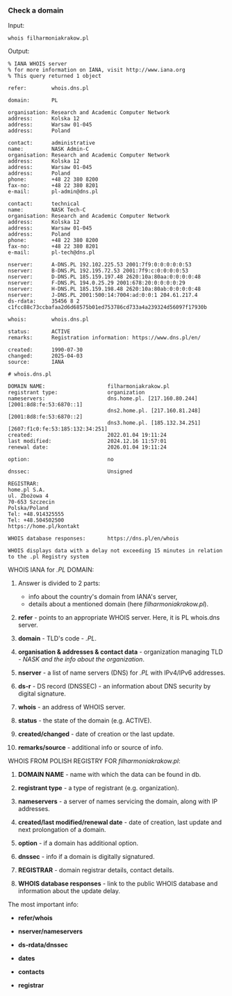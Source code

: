 ### Check a domain

Input:

```
whois filharmoniakrakow.pl
```

Output:
```
% IANA WHOIS server
% for more information on IANA, visit http://www.iana.org
% This query returned 1 object

refer:        whois.dns.pl

domain:       PL

organisation: Research and Academic Computer Network
address:      Kolska 12
address:      Warsaw 01-045
address:      Poland

contact:      administrative
name:         NASK Admin-C
organisation: Research and Academic Computer Network
address:      Kolska 12
address:      Warsaw 01-045
address:      Poland
phone:        +48 22 380 8200
fax-no:       +48 22 380 8201
e-mail:       pl-admin@dns.pl

contact:      technical
name:         NASK Tech-C
organisation: Research and Academic Computer Network
address:      Kolska 12
address:      Warsaw 01-045
address:      Poland
phone:        +48 22 380 8200
fax-no:       +48 22 380 8201
e-mail:       pl-tech@dns.pl

nserver:      A-DNS.PL 192.102.225.53 2001:7f9:0:0:0:0:0:53
nserver:      B-DNS.PL 192.195.72.53 2001:7f9:c:0:0:0:0:53
nserver:      D-DNS.PL 185.159.197.48 2620:10a:80aa:0:0:0:0:48
nserver:      F-DNS.PL 194.0.25.29 2001:678:20:0:0:0:0:29
nserver:      H-DNS.PL 185.159.198.48 2620:10a:80ab:0:0:0:0:48
nserver:      J-DNS.PL 2001:500:14:7004:ad:0:0:1 204.61.217.4
ds-rdata:     35456 8 2 c1fcc88c73ccbafaa2d6d68575b01ed753786cd733a4a239324d56097f17930b

whois:        whois.dns.pl

status:       ACTIVE
remarks:      Registration information: https://www.dns.pl/en/

created:      1990-07-30
changed:      2025-04-03
source:       IANA

# whois.dns.pl

DOMAIN NAME:                    filharmoniakrakow.pl
registrant type:                organization
nameservers:                    dns.home.pl. [217.160.80.244][2001:8d8:fe:53:6870::1]
                                dns2.home.pl. [217.160.81.248][2001:8d8:fe:53:6870::2]
                                dns3.home.pl. [185.132.34.251][2607:f1c0:fe:53:185:132:34:251]
created:                        2022.01.04 19:11:24
last modified:                  2024.12.16 11:57:01
renewal date:                   2026.01.04 19:11:24

option:                         no

dnssec:                         Unsigned

REGISTRAR:
home.pl S.A.
ul. Zbożowa 4
70-653 Szczecin
Polska/Poland
Tel: +48.914325555
Tel: +48.504502500
https://home.pl/kontakt

WHOIS database responses:       https://dns.pl/en/whois

WHOIS displays data with a delay not exceeding 15 minutes in relation to the .pl Registry system

```

WHOIS IANA for _.PL_ DOMAIN:

1. Answer is divided to 2 parts:
    - info about the country's domain from IANA's server,
    - details about a mentioned domain (here _filharmoniakrakow.pl_).

2. **refer** - points to an appropriate WHOIS server. Here, it is PL whois.dns server.

3. **domain** - TLD's code - _.PL_.

4. **organisation & addresses & contact data** - organization managing TLD - _NASK and the info about the organization_.

5. **nserver** - a list of name servers (DNS) for _.PL_ with IPv4/IPv6 addresses.

6. **ds-r** - DS record (DNSSEC) - an information about DNS security by digital signature.

7. **whois** - an address of WHOIS server.

8. **status** - the state of the domain (e.g. ACTIVE).

9. **created/changed** - date of creation or the last update.

10. **remarks/source** - additional info or source of info.

WHOIS FROM POLISH REGISTRY FOR _filharmoniakrakow.pl_:

1. **DOMAIN NAME** - name with which the data can be found in db.

2. **registrant type** - a type of registrant (e.g. organization).

3. **nameservers** - a server of names servicing the domain, along with IP addresses.

4. **created/last modified/renewal date** - date of creation, last update and next prolongation of a domain.

5. **option** - if a domain has additional option.

6. **dnssec** - info if a domain is digitally signatured.

7. **REGISTRAR** - domain registrar details, contact details.

8. **WHOIS database responses** - link to the public WHOIS database and information about the update delay.

The most important info: 

- **refer/whois**

- **nserver/nameservers**

- **ds-rdata/dnssec**

- **dates**

- **contacts**

- **registrar**